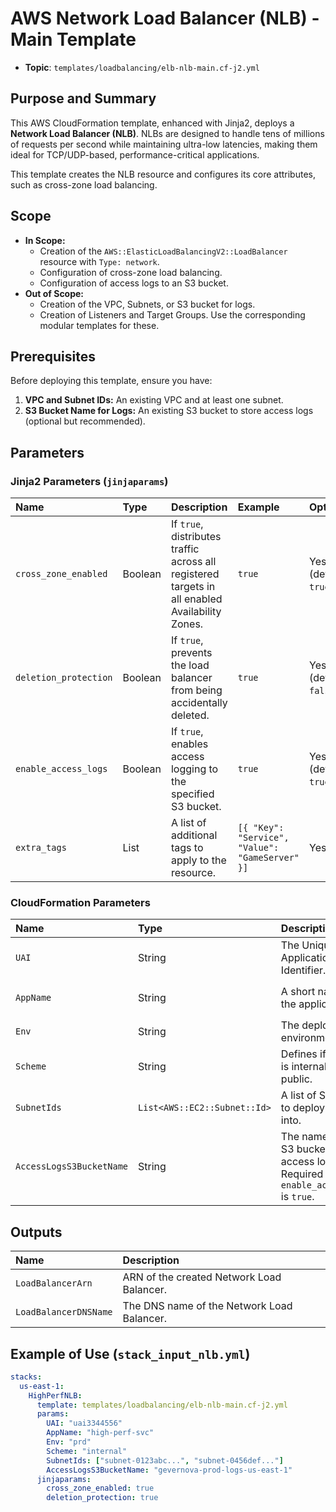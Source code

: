 # AWS Network Load Balancer (NLB) - Main Template

- **Topic**: `templates/loadbalancing/elb-nlb-main.cf-j2.yml`

## Purpose and Summary

This AWS CloudFormation template, enhanced with Jinja2, deploys a **Network Load Balancer (NLB)**. NLBs are designed to handle tens of millions of requests per second while maintaining ultra-low latencies, making them ideal for TCP/UDP-based, performance-critical applications.

This template creates the NLB resource and configures its core attributes, such as cross-zone load balancing.

## Scope

- **In Scope:**
    - Creation of the `AWS::ElasticLoadBalancingV2::LoadBalancer` resource with `Type: network`.
    - Configuration of cross-zone load balancing.
    - Configuration of access logs to an S3 bucket.
- **Out of Scope:**
    - Creation of the VPC, Subnets, or S3 bucket for logs.
    - Creation of Listeners and Target Groups. Use the corresponding modular templates for these.

## Prerequisites

Before deploying this template, ensure you have:
1.  **VPC and Subnet IDs:** An existing VPC and at least one subnet.
2.  **S3 Bucket Name for Logs:** An existing S3 bucket to store access logs (optional but recommended).

## Parameters

### Jinja2 Parameters (`jinjaparams`)

| Name | Type | Description | Example | Optional? |
| :--- | :--- | :--- | :--- | :--- |
| `cross_zone_enabled` | Boolean | If `true`, distributes traffic across all registered targets in all enabled Availability Zones. | `true` | Yes (default: `true`) |
| `deletion_protection` | Boolean | If `true`, prevents the load balancer from being accidentally deleted. | `true` | Yes (default: `false`) |
| `enable_access_logs` | Boolean | If `true`, enables access logging to the specified S3 bucket. | `true` | Yes (default: `true`) |
| `extra_tags` | List | A list of additional tags to apply to the resource. | `[{ "Key": "Service", "Value": "GameServer" }]` | Yes |

### CloudFormation Parameters

| Name | Type | Description | Constraints | Optional? |
| :--- | :--- | :--- | :--- | :--- |
| `UAI` | String | The Unique Application Identifier. | `^uai[0-9]{7}$` | **No** |
| `AppName` | String | A short name for the application. | `^[a-z][a-z0-9-]*`, 3-20 chars | **No** |
| `Env` | String | The deployment environment. | `dev`, `qa`, `stg`, `prd`, `lab` | **No** |
| `Scheme` | String | Defines if the NLB is internal or public. | `internal`, `internet-facing` | **No** |
| `SubnetIds` | `List<AWS::EC2::Subnet::Id>` | A list of Subnet IDs to deploy the NLB into. | - | **No** |
| `AccessLogsS3BucketName`| String | The name of the S3 bucket for access logs. Required if `enable_access_logs` is `true`. | - | Yes |

## Outputs

| Name | Description |
| :--- | :--- |
| `LoadBalancerArn` | ARN of the created Network Load Balancer. |
| `LoadBalancerDNSName` | The DNS name of the Network Load Balancer. |

## Example of Use (`stack_input_nlb.yml`)

```yaml
stacks:
  us-east-1:
    HighPerfNLB:
      template: templates/loadbalancing/elb-nlb-main.cf-j2.yml
      params:
        UAI: "uai3344556"
        AppName: "high-perf-svc"
        Env: "prd"
        Scheme: "internal"
        SubnetIds: ["subnet-0123abc...", "subnet-0456def..."]
        AccessLogsS3BucketName: "gevernova-prod-logs-us-east-1"
      jinjaparams:
        cross_zone_enabled: true
        deletion_protection: true
